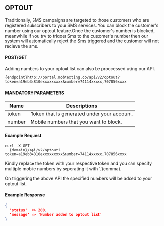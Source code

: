 ## OPTOUT 

Traditionally, SMS campaigns are targeted to those customers who are registered subscribers to your SMS
services. You can block the customer's number using our optout feature.Once the customer's number is blocked, meanwhile if you try to trigger Sms to the  customer's number then our system will automatically reject the Sms triggered and the customer will not recieve the sms.

#### POST/GET

Adding numbers to your optout list can also be proccessed using our API.


```
{endpoint}http://portal.mobtexting.co/api/v2/optout?token=a19eb34810exxxxxxxxx&number=74114xxxxx,707856xxxx
```

####  MANDATORY PARAMETERS

| Name     | Descriptions |
|----------|--------------|
| token | Token that is generated under your account.|
| number | Mobile numbers that you want to block.|


#### Example Request


```
curl -X GET
  {domain}/api/v2/optout?token=a19eb34810exxxxxxxxx&number=74114xxxxx,707856xxxx
```

Kindly replace the token with your respective token and you can specify multiple mobile numbers by seperating it with ','(comma).
  
On triggering the above API the specified numbers will be added to your optout list.


#### Example Response

```json
{
  'status'  => 200, 
  'message' => 'Number added to optout list'
}
```
